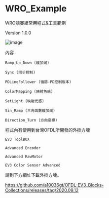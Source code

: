 # WRO_Example
 WRO競賽組常用程式&工具範例
 
 Version 1.0.0
 
  ![image](https://user-images.githubusercontent.com/42506064/188401832-3e9fdda2-bec1-4fc1-b769-0c234197662d.png)

        
內容
  
    Ramp_Up_Down (緩加減)
  
    Sync (同步控制)
  
    PDLineFollower (循跡-PD控制版本)

    ColorMapping (映射色感)

    SetLight (映射光感)

    Sin_Ramp (三角函數緩加減)

    Direction_Turn (方向座標)

程式內有使用到台灣OFDL所開發的外掛方塊

    EV3 ToolBOX 
  
    Advanced Encoder

    Advanced RawMotor

    EV3 Color Sensor Advanced
 
 請到下方網址下載外掛方塊。

  https://github.com/a10036gt/OFDL-EV3_Blocks-Collections/releases/tag/2020.09.12
